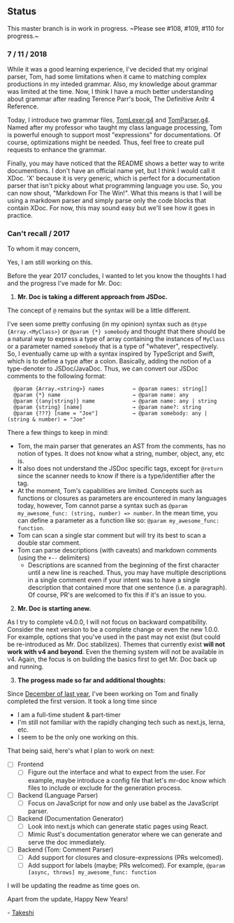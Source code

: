## Status

This master branch is in work in progress. ~Please see #108, #109, #110 for progress.~

### 7 / 11 / 2018

While it was a good learning experience, I've decided that my original parser, Tom, had some limitations when it came to matching complex productions in my inteded grammar. Also, my knowledge about grammar was limited at the time. Now, I think I have a much better understanding about grammar after reading Terence Parr's book, The Definitive Anltr 4 Reference.

Today, I introduce two grammar files, [TomLexer.g4](./grammar/TomLexer.g4) and [TomParser.g4](./grammar/TomParser.g4). Named after my professor who taught my class language processing,
Tom is powerful enough to support most "expressions" for documentations. Of course, optimizations
might be needed. Thus, feel free to create pull requests to enhance the grammar.

Finally, you may have noticed that the README shows a better way to write documentions. I don't have an official name yet, but I think I would call it XDoc. 'X' because it is very generic, which is perfect for a documentation parser that isn't picky about what programming language you use. So, you can now shout, "Markdown For The Win!". What this means is that I will be using a markdown parser and simply parse only the code blocks that contain XDoc. For now, this may sound easy but we'll see how it goes in practice.

### Can't recall / 2017

To whom it may concern,

Yes, I am still working on this. 

Before the year 2017 concludes, I wanted to let you know the thoughts I had and the progress I've made for Mr. Doc:

1.  **Mr. Doc is taking a different approach from JSDoc.**

The concept of `@` remains but the syntax will be a little different.

I've seen some pretty confusing (in my opinion) syntax such as `@type {Array.<MyClass>}`  or `@param {*} somebody` and thought that there should be a natural way to express a type of array containing the instances of `MyClass` or a parameter named `somebody` that is a type of "whatever", respectively. So, I eventually came up with a syntax inspired by TypeScript and Swift, which is to define a type after a colon. Basically, adding the notion of a type-denoter to JSDoc/JavaDoc. Thus, we can convert our JSDoc comments to the following format:

```
  @param {Array.<string>} names         → @param names: string[]
  @param {*} name                       → @param name: any
  @param {(any|string)} name            → @param name: any | string
  @param {string} [name]                → @param name?: string
  @param {???} [name = "Joe"]           → @param somebody: any | (string & number) = "Joe"
```

There a few things to keep in mind:

 - Tom, the main parser that generates an AST from the comments, has no notion of types. It does not know what a string, number, object, any, etc is. 
 - It also does not understand the JSDoc specific tags, except for `@return` since the scanner needs to know if there is a type/identifier after the tag.
 - At the moment, Tom's capabilities are limited. Concepts such as functions or closures as parameters are encountered in many languages today, however, Tom cannot parse a syntax such as `@param my_awesome_func: (string, number) => number`. In the mean time, you can define a parameter as a function like so: `@param my_awesome_func: function`.
 - Tom can scan a single star comment but will try its best to scan a double star comment.
 - Tom can parse descriptions (with caveats) and markdown comments (using the `+--` delimiters)
   - Descriptions are scanned from the beginning of the first character until a new line is reached. Thus,
   you may have multiple descriptions in a single comment even if your intent was to have a single description
   that contained more that one sentence (i.e. a paragraph). Of course, PR's are welcomed to fix this if it's an issue to you.

2. **Mr. Doc is starting anew.**

As I try to complete v4.0.0, I will not focus on backward compatibility. Consider the next version to be a complete change or even the new 1.0.0. For example, options that you've used in the past may not exist (but could be re-introduced as Mr. Doc stabilizes). Themes that currently exist **will not work with v4 and beyond**. Even the theming system will not be available in v4. Again, the focus is on building the basics first to get Mr. Doc back up and running.

3. **The progess made so far and additional thoughts:**

Since [December of last year](https://github.com/mr-doc/mr-doc/pull/127/commits/130bc64974bba1a77d96a3b4f1fc75eb52435ee0), I've been working on Tom and finally completed the first version. It took a long time since 
  - I am a full-time student & part-timer 
  - I'm still not familiar with the rapidly changing tech such as next.js, lerna, etc. 
  - I seem to be the only one working on this.

That being said, here's what I plan to work on next:

  - [ ] Frontend
    - [ ] Figure out the interface and what to expect from the user.
          For example, maybe introduce a config file that let's mr-doc 
          know which files to include or exclude for the generation process.
    
  - [ ] Backend (Language Parser)
    - [ ] Focus on JavaScript for now and only use babel as the JavaScript parser.
  
  - [ ] Backend (Documentation Generator)
    - [ ] Look into next.js which can generate static pages using React.
    - [ ] Mimic Rust's documentation generator where we can generate and serve the doc immediately.
  
  - [ ] Backend (Tom: Comment Parser)
    - [ ] Add support for closures and closure-expressions (PRs welcomed).
    - [ ] Add support for labels (maybe; PRs welcomed). For example, `@param [async, throws] my_awesome_func: function`
 
 I will be updating the readme as time goes on. 
 
 Apart from the update, Happy New Years!
 
 \- [Takeshi](https://github.com/iwatakeshi)
